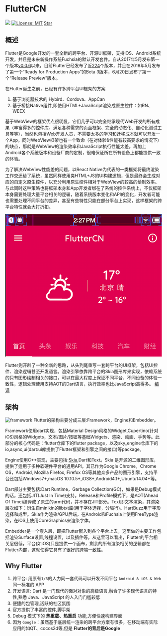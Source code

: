 # FlutterCN

[![](https://img.shields.io/badge/Flutter-Dart-green)](https://dart.dev/)
[![License: MIT](https://img.shields.io/badge/License-MIT-yellow.svg?style=flat-square)](https://github.com/Pluckypan/FlutterCN/blob/master/LICENSE)
<a class="github-button" href="https://github.com/Pluckypan/FlutterCN" data-icon="octicon-star" data-show-count="true" aria-label="FlutterCN">Star</a>


## 概述
Flutter是Google开发的一套全新的跨平台、开源UI框架，支持iOS、Android系统开发，并且是未来新操作系统Fuchsia的默认开发套件。自从2017年5月发布第一个版本[v0.0.6](https://github.com/flutter/flutter/releases/tag/v0.0.6)以来，目前Flutter已经发布了近[224](https://github.com/flutter/flutter/releases)个版本，并且在2018年5月发布了第一个“Ready for Production Apps”的Beta 3版本，6月20日发布了第一个“Release Preview”版本。

在Flutter诞生之前，已经有许多跨平台UI框架的方案
1. 基于浏览器技术的 Hybird、Cordova、AppCan
2. 基于桥接Native组件,即使用HTML+JavaScript渲染成原生控件：如RN、WEEX

基于WebView的框架优点很明显，它们几乎可以完全继承现代Web开发的所有成果（丰富得多的控件库、满足各种需求的页面框架、完全的动态化、自动化测试工具等等），当然也包括Web开发人员，不需要太多的学习和迁移成本就可以开发一个App。同时WebView框架也有一个致命（在对体验&性能有较高要求的情况下）的缺点，那就是WebView的渲染效率和JavaScript执行性能太差。再加上Android各个系统版本和设备厂商的定制，很难保证所在所有设备上都能提供一致的体验。

为了解决WebView性能差的问题，以React Native为代表的一类框架将最终渲染工作交还给了系统，虽然同样使用类HTML+JS的UI构建逻辑，但是最终会生成对应的自定义原生控件，以充分利用原生控件相对于WebView的较高的绘制效率。与此同时这种策略也将框架本身和App开发者绑在了系统的控件系统上，不仅框架本身需要处理大量平台相关的逻辑，随着系统版本变化和API的变化，开发者可能也需要处理不同平台的差异，甚至有些特性只能在部分平台上实现，这样框架的跨平台特性就会大打折扣。

![border](assets/img/android.border.png)

Flutter则开辟了一种全新的思路，从头到尾重写一套跨平台的UI框架，包括UI控件、渲染逻辑甚至开发语言。渲染引擎依靠跨平台的Skia图形库来实现，依赖系统的只有图形绘制相关的接口，可以在最大程度上保证不同平台、不同设备的体验一致性，逻辑处理使用支持AOT的Dart语言，执行效率也比JavaScript高得多。 [编译](compile)

## 架构
![framework](/assets/img/flutter.framework.png)
Flutter的架构主要分成三层:Framework，Engine和Embedder。

Framework使用dart实现，包括Material Design风格的Widget,Cupertino(针对iOS)风格的Widgets，文本/图片/按钮等基础Widgets、渲染、动画、手势等。此部分的核心代码是：flutter仓库下的flutter package，以及sky_engine仓库下的io,async,ui(dart:ui库提供了Flutter框架和引擎之间的接口)等package。

Engine使用C++实现，主要包括:[Skia](https://github.com/google/skia),Dart和Text。Skia 是开源的二维图形库，提供了适用于多种软硬件平台的通用API。其已作为Google Chrome，Chrome OS，Android, Mozilla Firefox, Firefox OS等其他众多产品的图形引擎，支持平台还包括Windows7+,macOS 10.10.5+,iOS8+,Android4.1+,Ubuntu14.04+等。

Dart部分主要包括:Dart Runtime，Garbage Collection(GC)，如果是Debug模式的话，还包括JIT(Just In Time)支持。Release和Profile模式下，是AOT(Ahead Of Time)编译成了原生的arm代码，并不存在JIT部分。Text即文本渲染，其渲染层次如下：衍生自minikin的libtxt库(用于字体选择，分隔行)。HartBuzz用于字形选择和成型。Skia作为渲染/GPU后端，在Android和Fuchsia上使用FreeType渲染，在iOS上使用CoreGraphics来渲染字体。

Embedder是一个嵌入层，即把Flutter嵌入到各个平台上去，这里做的主要工作包括渲染Surface设置,线程设置，以及插件等。从这里可以看出，Flutter的平台相关层很低，平台(如iOS)只是提供一个画布，剩余的所有渲染相关的逻辑都在Flutter内部，这就使得它具有了很好的跨端一致性。


## Why Flutter
1. 跨平台: 用原有`1/3`的人力同一套代码可以开发不同平台 `Android & iOS & Web` 同一标准的 APP
2. 开发语言: Dart 是一门现代的面对对象的高级语言,融合了许多现代语言的特性,熟悉 Java、JavaScript 的人入门门槛较低
3. 便捷的包管理,活跃的社区氛围
4. 官方提供了丰富的控件,脚手架
5. Debug 模式下的 **热重载、热重启** 功能,方便快速构建界面
6. 因为 `Google`：虽然基于底层统一渲染的跨平台方案有很多，在移动端有实际应用的如QT、cocos2d等,但是 **Flutter的背后是Google**

<!-- GitHub Buttons -->
<script async defer src="https://buttons.github.io/buttons.js"></script>

